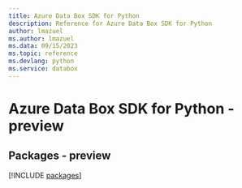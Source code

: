 ```yaml
---
title: Azure Data Box SDK for Python
description: Reference for Azure Data Box SDK for Python
author: lmazuel
ms.author: lmazuel
ms.data: 09/15/2023
ms.topic: reference
ms.devlang: python
ms.service: databox
---
```

# Azure Data Box SDK for Python - preview
## Packages - preview
[!INCLUDE [packages](data-box-index.md)]